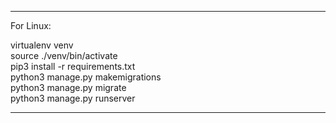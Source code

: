 ***
For Linux:

virtualenv venv  
source ./venv/bin/activate  
pip3 install -r requirements.txt  
python3 manage.py makemigrations  
python3 manage.py migrate  
python3 manage.py runserver
***
